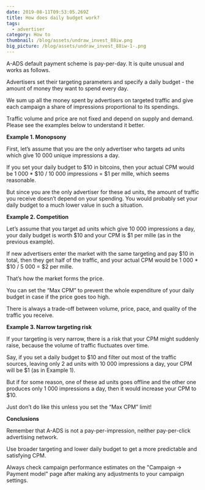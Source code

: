 ```yaml
---
date: 2019-08-11T09:53:05.269Z
title: How does daily budget work?
tags:
  - advertiser
category: How to
thumbnail: /blog/assets/undraw_invest_88iw.png
big_picture: /blog/assets/undraw_invest_88iw-1-.png
---
```

A-ADS default payment scheme is pay-per-day. It is quite unusual and works as follows.



Advertisers set their targeting parameters and specify a daily budget - the amount of money they want to spend every day.



We sum up all the money spent by advertisers on targeted traffic and give each campaign a share of impressions proportional to its spendings.



Traffic volume and price are not fixed and depend on supply and demand. Please see the examples below to understand it better.



**Example 1. Monopsony**



First, let’s assume that you are the only advertiser who targets ad units which give 10 000 unique impressions a day.



If you set your daily budget to $10 in bitcoins, then your actual CPM would be 1 000 * $10 / 10 000 impressions = $1 per mille, which seems reasonable.



But since you are the only advertiser for these ad units, the amount of traffic you receive doesn’t depend on your spending. You would probably set your daily budget to a much lower value in such a situation.



**Example 2. Competition**



Let’s assume that you target ad units which give 10 000 impressions a day, your daily budget is worth $10 and your CPM is $1 per mille (as in the previous example).



If new advertisers enter the market with the same targeting and pay $10 in total, then they get half of the traffic, and your actual CPM would be 1 000 * $10 / 5 000 = $2 per mille.



That’s how the market forms the price.



You can set the “Max CPM” to prevent the whole expenditure of your daily budget in case if the price goes too high.



There is always a trade-off between volume, price, pace, and quality of the traffic you receive.



**Example 3. Narrow targeting risk**



If your targeting is very narrow, there is a risk that your CPM might suddenly raise, because the volume of traffic fluctuates over time.



Say, if you set a daily budget to $10 and filter out most of the traffic sources, leaving only 2 ad units with 10 000 impressions a day, your CPM will be $1 (as in Example 1).



But if for some reason, one of these ad units goes offline and the other one produces only 1 000 impressions a day, then it would increase your CPM to $10.



Just don’t do like this unless you set the “Max CPM” limit!



**Conclusions**



Remember that A-ADS is not a pay-per-impression, neither pay-per-click advertising network.



Use broader targeting and lower daily budget to get a more predictable and satisfying CPM.



Always check campaign performance estimates on the "Campaign -> Payment model" page after making any adjustments to your campaign settings.
